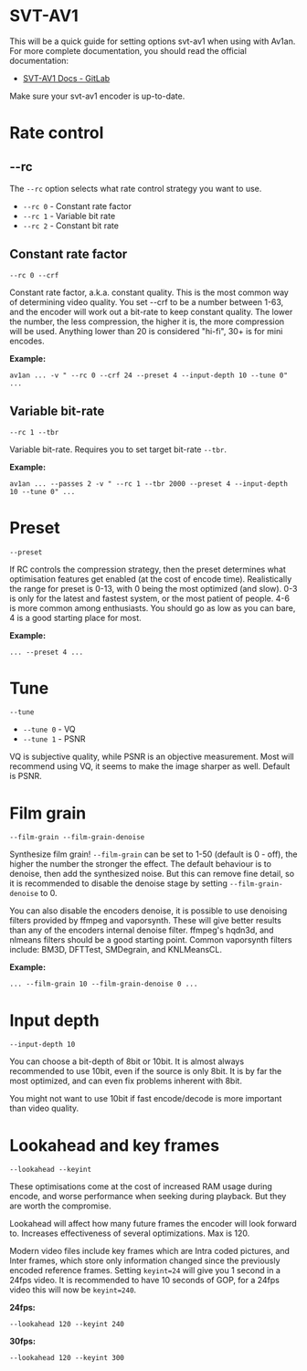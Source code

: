 # SVT-AV1

This will be a quick guide for setting options svt-av1 when using with Av1an. For more complete documentation, you should read the official documentation:

- [SVT-AV1 Docs - GitLab](https://gitlab.com/AOMediaCodec/SVT-AV1/-/tree/master/Docs)

Make sure your svt-av1 encoder is up-to-date.

# Rate control

## --rc

The `--rc` option selects what rate control strategy you want to use.

- `--rc 0` - Constant rate factor
- `--rc 1` - Variable bit rate
- `--rc 2` - Constant bit rate

## Constant rate factor 

```
--rc 0 --crf
```

Constant rate factor, a.k.a. constant quality. This is the most common way of determining video quality. You set --crf to be a number between 1-63, and the encoder will work out a bit-rate to keep constant quality. The lower the number, the less compression, the higher it is, the more compression will be used. Anything lower than 20 is considered "hi-fi", 30+ is for mini encodes.

**Example:**

```
av1an ... -v " --rc 0 --crf 24 --preset 4 --input-depth 10 --tune 0" ...
```

## Variable bit-rate

```
--rc 1 --tbr
```

Variable bit-rate. Requires you to set target bit-rate `--tbr`.

**Example:**

```
av1an ... --passes 2 -v " --rc 1 --tbr 2000 --preset 4 --input-depth 10 --tune 0" ...
```

# Preset

```
--preset
```

If RC controls the compression strategy, then the preset determines what optimisation features get enabled (at the cost of encode time). Realistically the range for preset is 0-13, with 0 being the most optimized (and slow). 0-3 is only for the latest and fastest system, or the most patient of people. 4-6 is more common among enthusiasts. You should go as low as you can bare, 4 is a good starting place for most.

**Example:**

```
... --preset 4 ...
```

# Tune

```
--tune
```

- `--tune 0` - VQ
- `--tune 1` - PSNR

VQ is subjective quality, while PSNR is an objective measurement. Most will recommend using VQ, it seems to make the image sharper as well. Default is PSNR.

# Film grain

```
--film-grain --film-grain-denoise
```

Synthesize film grain! `--film-grain` can be set to 1-50 (default is 0 - off), the higher the number the stronger the effect. The default behaviour is to denoise, then add the synthesized noise. But this can remove fine detail, so it is recommended to disable the denoise stage by setting `--film-grain-denoise` to 0.

You can also disable the encoders denoise, it is possible to use denoising filters provided by ffmpeg and vaporsynth. These will give better results than any of the encoders internal denoise filter. ffmpeg's hqdn3d, and nlmeans filters should be a good starting point. Common vaporsynth filters include: BM3D, DFTTest, SMDegrain, and KNLMeansCL.

**Example:**

```
... --film-grain 10 --film-grain-denoise 0 ...
```

# Input depth

```
--input-depth 10
```

You can choose a bit-depth of 8bit or 10bit. It is almost always recommended to use 10bit, even if the source is only 8bit. It is by far the most optimized, and can even fix problems inherent with 8bit.

You might not want to use 10bit if fast encode/decode is more important than video quality.

# Lookahead and key frames

```
--lookahead --keyint
```

These optimisations come at the cost of increased RAM usage during encode, and worse performance when seeking during playback. But they are worth the compromise.

Lookahead will affect how many future frames the encoder will look forward to. Increases effectiveness of several optimizations. Max is 120.

Modern video files include key frames which are Intra coded pictures, and Inter frames, which store only information changed since the previously encoded reference frames. Setting `keyint=24` will give you 1 second in a 24fps video. It is recommended to have 10 seconds of GOP, for a 24fps video this will now be `keyint=240`.

**24fps:**

```
--lookahead 120 --keyint 240
```

**30fps:**

```
--lookahead 120 --keyint 300
```
